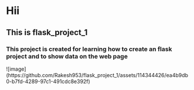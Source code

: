 <h1>Hii</h1>
<h2>This is flask_project_1 </h2>
<h3>This project is created for learning how to create an flask project and to show data on the web page</h3>
![image](https://github.com/Rakesh953/flask_project_1/assets/114344426/ea4b9db0-b7fd-4289-97c1-491cdc8e392f)

